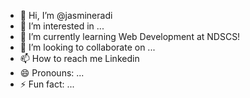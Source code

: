 - 👋 Hi, I’m @jasmineradi
- 👀 I’m interested in ...
- 🌱 I’m currently learning Web Development at NDSCS!
- 💞️ I’m looking to collaborate on ...
- 📫 How to reach me Linkedin
- 😄 Pronouns: ...
- ⚡ Fun fact: ...

<!---
jasmineradi/jasmineradi is a ✨ special ✨ repository because its `README.md` (this file) appears on your GitHub profile.
You can click the Preview link to take a look at your changes.
--->
